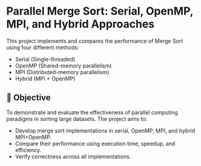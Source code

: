 # Parallel Merge Sort: Serial, OpenMP, MPI, and Hybrid Approaches

This project implements and compares the performance of Merge Sort using four different methods:
- Serial (Single-threaded)
- OpenMP (Shared-memory parallelism)
- MPI (Distributed-memory parallelism)
- Hybrid (MPI + OpenMP)

## 📌 Objective

To demonstrate and evaluate the effectiveness of parallel computing paradigms in sorting large datasets. The project aims to:
- Develop merge sort implementations in serial, OpenMP, MPI, and hybrid MPI+OpenMP.
- Compare their performance using execution time, speedup, and efficiency.
- Verify correctness across all implementations.

